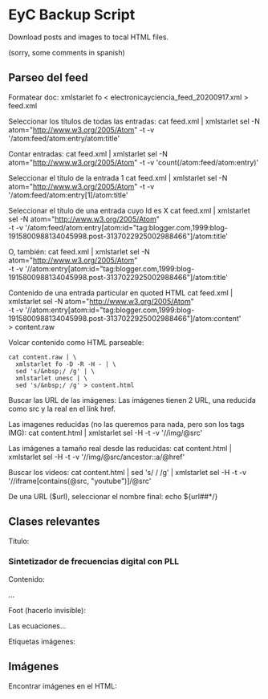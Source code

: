 EyC Backup Script
=================

Download posts and images to tocal HTML files.

(sorry, some comments in spanish)


Parseo del feed
---------------

Formatear doc:
    xmlstarlet fo < electronicayciencia_feed_20200917.xml > feed.xml

Seleccionar los títulos de todas las entradas:
    cat feed.xml | xmlstarlet sel -N atom="http://www.w3.org/2005/Atom" -t -v '/atom:feed/atom:entry/atom:title'

Contar entradas:
    cat feed.xml | xmlstarlet sel -N atom="http://www.w3.org/2005/Atom" -t -v 'count(/atom:feed/atom:entry)'

Seleccionar el título de la entrada 1
    cat feed.xml | xmlstarlet sel -N atom="http://www.w3.org/2005/Atom" -t -v '/atom:feed/atom:entry[1]/atom:title'

Seleccionar el título de una entrada cuyo Id es X
    cat feed.xml | xmlstarlet sel -N atom="http://www.w3.org/2005/Atom" \
      -t -v '/atom:feed/atom:entry[atom:id="tag:blogger.com,1999:blog-1915800988134045998.post-3137022925002988466"]/atom:title'

O, también:
    cat feed.xml | xmlstarlet sel -N atom="http://www.w3.org/2005/Atom" \
      -t -v '//atom:entry[atom:id="tag:blogger.com,1999:blog-1915800988134045998.post-3137022925002988466"]/atom:title'

Contenido de una entrada particular en quoted HTML
    cat feed.xml | xmlstarlet sel -N atom="http://www.w3.org/2005/Atom" \
	  -t -v '//atom:entry[atom:id="tag:blogger.com,1999:blog-1915800988134045998.post-3137022925002988466"]/atom:content' \
	  > content.raw

Volcar contenido como HTML parseable:

    cat content.raw | \
	  xmlstarlet fo -D -R -H - | \
	  sed 's/&nbsp;/ /g' | \
	  xmlstarlet unesc | \
	  sed 's/&nbsp;/ /g' > content.html

Buscar las URL de las imágenes:
Las imágenes tienen 2 URL, una reducida como src y la real en el link href.

Las imagenes reducidas (no las queremos para nada, pero son los tags IMG):
	cat content.html | xmlstarlet sel -H -t -v '//img/@src'

Las imágenes a tamaño real desde las reducidas:
	cat content.html | xmlstarlet sel -H -t -v '//img/@src/ancestor::a/@href'


Buscar los videos:
	cat content.html | sed 's/&nbsp;/ /g' | xmlstarlet sel -H -t -v '//iframe[contains(@src, "youtube")]/@src'

De una URL ($url), seleccionar el nombre final:
    echo ${url##*/}



Clases relevantes
-----------------

Título:
    <h3 class='post-title entry-title'>Sintetizador de frecuencias digital con PLL</h3>

Contenido:
    <div class='post-body entry-content'>
    ...
    </div>

Foot (hacerlo invisible):
	<div class="blogger-post-footer">Las ecuaciones...</div>

Etiquetas imágenes:
    <td class="tr-caption" style="text-align: center;">


Imágenes
--------

Encontrar imágenes en el HTML:








